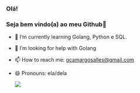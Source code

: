 ### Olá!
### Seja bem vindo(a) ao meu Github👋

- 🌱 I’m currently learning Golang, Python e SQL.
- 🤔 I’m looking for help with Golang
- 📫 How to reach me: gcamargosalles@gmail.com
- 😄 Pronouns: ela/dela

  <div>
   <picture>
  <source
    srcset="https://github-readme-stats.vercel.app/api?username=camargoge&show_icons=true&theme=dark"
    media="(prefers-color-scheme: light)"
  />
  <source
    srcset="https://github-readme-stats.vercel.app/api?username=camargoge&show_icons=true"
    media="(prefers-color-scheme: light), (prefers-color-scheme: dark)"
  />
  <img src="https://github-readme-stats.vercel.app/api?username=camargoge&show_icons=true" />
</picture>
  </div>
